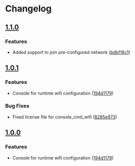 # Changelog

## [1.1.0](https://github.com/espressif/esp-protocols/commits/console_cmd_wifi-v1.1.0)

### Features

- Added support to join pre-configured network ([bdbf16c1](https://github.com/espressif/esp-protocols/commit/bdbf16c1))

## [1.0.1](https://github.com/espressif/esp-protocols/commits/console_cmd_wifi-v1.0.1)

### Features

- Console for runtime wifi configuration ([194d1179](https://github.com/espressif/esp-protocols/commit/194d1179))

### Bug Fixes

- Fixed license file for console_cmd_wifi ([8285e973](https://github.com/espressif/esp-protocols/commit/8285e973))

## [1.0.0](https://github.com/espressif/esp-protocols/commits/console_cmd_wifi-v1.0.0)

### Features

- Console for runtime wifi configuration ([194d1179](https://github.com/espressif/esp-protocols/commit/194d1179))
